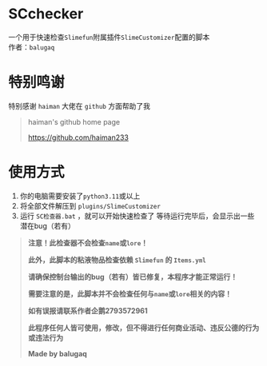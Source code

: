 # SCchecker
一个用于快速检查`Slimefun`附属插件`SlimeCustomizer`配置的脚本  
作者：`balugaq`

# 特别鸣谢
特别感谢 `haiman` 大佬在 `github` 方面帮助了我
> haiman's github home page
> 
> https://github.com/haiman233
# 使用方式

1. 你的电脑需要安装了`python3.11`或以上
2. 将全部文件解压到 `plugins/SlimeCustomizer`
3. 运行 `SC检查器.bat` ，就可以开始快速检查了
等待运行完毕后，会显示出一些潜在bug（若有）

> **注意！此检查器不会检查`name`或`lore`！**
> 
> **此外，此脚本的粘液物品检查依赖 `Slimefun` 的 `Items.yml`**
> 
> **请确保控制台输出的bug（若有）皆已修复，本程序才能正常运行！**
> 
> **需要注意的是，此脚本并不会检查任何与`name`或`lore`相关的内容！**
>
> **如有误报请联系作者企鹅2793572961**
> 
> **此程序任何人皆可使用，修改，但不得进行任何商业活动、违反公德的行为或违法行为**
>
> **Made by balugaq**
>
